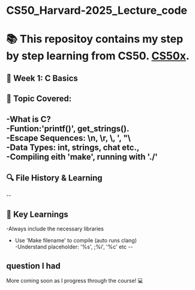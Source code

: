 # CS50_Harvard-2025_Lecture_code

# :books: This repositoy contains my step by step learning from CS50. [CS50x](https://cs50.harvard.edu/x/2025/).

## :memo: Week 1: C Basics 
## :eyes: Topic Covered:
-What is C? <br>
-Funtion:'printf()', get_strings(). <br>
-Escape Sequences: \n, \r, \\, '\, "\ <br>
-Data Types: int, strings, chat etc.,<br>
-Compiling eith 'make', running with './'
--
## :mag: File History & Learning 
--
## :brain: Key Learnings
-Always include the necessary libraries <br>
- Use 'Make filename' to compile (auto runs clang) <br>
-Understand placeholder: '%s', ;%i', '%c' etc 
--

## question I had

More coming soon as I progress through the course! :computer:

